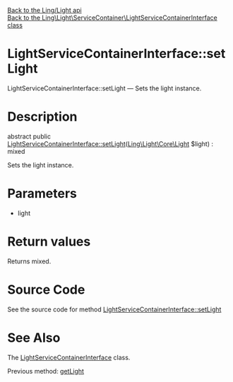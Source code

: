 [Back to the Ling/Light api](https://github.com/lingtalfi/Light/blob/master/doc/api/Ling/Light.md)<br>
[Back to the Ling\Light\ServiceContainer\LightServiceContainerInterface class](https://github.com/lingtalfi/Light/blob/master/doc/api/Ling/Light/ServiceContainer/LightServiceContainerInterface.md)


LightServiceContainerInterface::setLight
================



LightServiceContainerInterface::setLight — Sets the light instance.




Description
================


abstract public [LightServiceContainerInterface::setLight](https://github.com/lingtalfi/Light/blob/master/doc/api/Ling/Light/ServiceContainer/LightServiceContainerInterface/setLight.md)([Ling\Light\Core\Light](https://github.com/lingtalfi/Light/blob/master/doc/api/Ling/Light/Core/Light.md) $light) : mixed




Sets the light instance.




Parameters
================


- light

    


Return values
================

Returns mixed.








Source Code
===========
See the source code for method [LightServiceContainerInterface::setLight](https://github.com/lingtalfi/Light/blob/master/ServiceContainer/LightServiceContainerInterface.php#L34-L34)


See Also
================

The [LightServiceContainerInterface](https://github.com/lingtalfi/Light/blob/master/doc/api/Ling/Light/ServiceContainer/LightServiceContainerInterface.md) class.

Previous method: [getLight](https://github.com/lingtalfi/Light/blob/master/doc/api/Ling/Light/ServiceContainer/LightServiceContainerInterface/getLight.md)<br>

